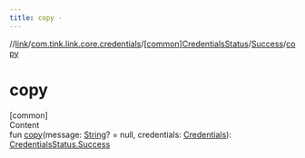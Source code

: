 ```yaml
---
title: copy -
---
```

//[link](../../../index.md)/[com.tink.link.core.credentials](../../index.md)/[[common]CredentialsStatus](../index.md)/[Success](index.md)/[copy](copy.md)



# copy  
[common]  
Content  
fun [copy](copy.md)(message: [String](https://kotlinlang.org/api/latest/jvm/stdlib/kotlin/-string/index.html)? = null, credentials: [Credentials](../../../com.tink.model.credentials/[common]-credentials/index.md)): [CredentialsStatus.Success](index.md)  



